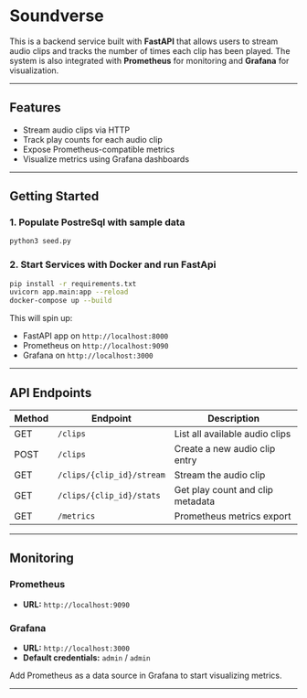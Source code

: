 # Soundverse 

This is a backend service built with **FastAPI** that allows users to stream audio clips and tracks the number of times each clip has been played. The system is also integrated with **Prometheus** for monitoring and **Grafana** for visualization.

---

## Features

- Stream audio clips via HTTP
- Track play counts for each audio clip
- Expose Prometheus-compatible metrics
- Visualize metrics using Grafana dashboards

---

## Getting Started

### 1. Populate PostreSql with sample data
```bash
python3 seed.py
```

### 2. Start Services with Docker and run FastApi

```bash
pip install -r requirements.txt
uvicorn app.main:app --reload
docker-compose up --build
```

This will spin up:
- FastAPI app on `http://localhost:8000`
- Prometheus on `http://localhost:9090`
- Grafana on `http://localhost:3000`

---

## API Endpoints

| Method | Endpoint                    | Description                              |
|--------|-----------------------------|------------------------------------------|
| GET    | `/clips`                   | List all available audio clips           |
| POST   | `/clips`                   | Create a new audio clip entry            |
| GET    | `/clips/{clip_id}/stream` | Stream the audio clip                    |
| GET    | `/clips/{clip_id}/stats`  | Get play count and clip metadata         |
| GET    | `/metrics`                | Prometheus metrics export                |

---

## Monitoring

### Prometheus
- **URL:** `http://localhost:9090`

### Grafana
- **URL:** `http://localhost:3000`
- **Default credentials:** `admin` / `admin`

Add Prometheus as a data source in Grafana to start visualizing metrics.

---

